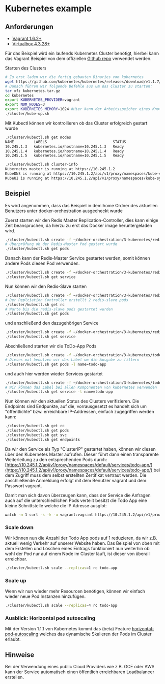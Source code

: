 # Kubernetes example
## Anforderungen
- [Vagrant 1.6.2+](https://www.vagrantup.com/downloads.html)
- [Virtualbox 4.3.28+](https://www.virtualbox.org/wiki/Download_Old_Builds_4_3)

Für das Beispiel wird ein laufends Kubernetes Cluster benötigt, hierbei kann das Vagrant Beispiel von dem offiziellen [Github repo](https://github.com/kubernetes/kubernetes/blob/v1.1.7/docs/getting-started-guides/vagrant.md) verwendet werden.

Starten des Clusters

```Bash
# Zu erst laden wir die fertig gebauten Binaries von kubernetes
wget https://github.com/kubernetes/kubernetes/releases/download/v1.1.7/kubernetes.tar.gz
# Danach führen wir folgende Befehle aus um das Cluster zu starten:
tar xfz kubernetes.tar.gz
cd kubernetes
export KUBERNETES_PROVIDER=vagrant
export NUM_NODES=3
export KUBERNETES_MEMORY=1024 #Hier kann der Arbeitsspeicher eines Knotens angepasst werden
./cluster/kube-up.sh
```

Mit Kubectl können wir kontrollieren ob das Cluster erfolgreich gestart wurde

```Bash
./cluster/kubectl.sh get nodes
NAME         LABELS                              STATUS
10.245.1.3   kubernetes.io/hostname=10.245.1.3   Ready
10.245.1.4   kubernetes.io/hostname=10.245.1.4   Ready
10.245.1.5   kubernetes.io/hostname=10.245.1.5   Ready

./cluster/kubectl.sh cluster-info                                                                                                                                      17:34:13
Kubernetes master is running at https://10.245.1.2
KubeDNS is running at https://10.245.1.2/api/v1/proxy/namespaces/kube-system/services/kube-dns
KubeUI is running at https://10.245.1.2/api/v1/proxy/namespaces/kube-system/services/kube-ui
```

## Beispiel
Es wird angenommen, dass das Beispiel in dem home Ordner des aktuellen Benutzers unter docker-orchestration ausgecheckt wurde

Zuerst starten wir den Redis Master Replication-Controller, dies kann einige Zeit beanspruchen, da hierzu zu erst das Docker image heruntergeladen wird.

```Bash
./cluster/kubectl.sh create -f ~/docker-orchestration/3-kubernetes/redis-master-controller.json
# Überprüfung ob der Redis-Master Pod gestart wurde
./cluster/kubectl.sh get pods
```

Danach kann der Redis-Master Service gestartet werden, somit können andere Pods diesen Pod verwenden.

```Bash
./cluster/kubectl.sh create -f ~/docker-orchestration/3-kubernetes/redis-master-service.json
./cluster/kubectl.sh get service
```

Nun können wir den Redis-Slave starten

```Bash
./cluster/kubectl.sh create -f ~/docker-orchestration/3-kubernetes/redis-slave-controller.json
# Der Replciation Controller erstellt 2 redis-slave pods
./cluster/kubectl.sh get rc
# Warte bis die redis-slave pods gestartet wurden
./cluster/kubectl.sh get pods
```

und anschließend den dazugehörigen Service

```Bash
./cluster/kubectl.sh create -f ~/docker-orchestration/3-kubernetes/redis-slave-service.json
./cluster/kubectl.sh get service
```

Abschließend starten wir die ToDo-App Pods

```Bash
./cluster/kubectl.sh create -f ~/docker-orchestration/3-kubernetes/todo-app-controller.json
# Dieses mal benutzen wir das Label um die Ausgabe zu filtern
./cluster/kubectl.sh get pods -l name=todo-app
```

und auch hier werden wieder Services gestartet

```Bash
./cluster/kubectl.sh create -f ~/docker-orchestration/3-kubernetes/todo-app-service.json
# Wir können das Label bei allen Komponenten von kubernetes verwenden
./cluster/kubectl.sh get service -l name=todo-app
```

Nun können wir den aktuellen Status des Clusters verifizieren. Die Endpoints sind  Endpunkte, auf die, vorrausgesetzt es handelt sich um "öffentlichte" bzw. erreichbare  IP-Addressen, einfach zugegriffen werden kann:

```Bash
./cluster/kubectl.sh get rc
./cluster/kubectl.sh get pods
./cluster/kubectl.sh get svc
./cluster/kubectl.sh get endpoints
```

Da wir den Service als Typ "ClusterIP" gestartet haben, können wir diesen über den Kubernetes Master aufrufen. Dieser führt dann einen transparente Weiterleitung zu den entsprechenden Pods durch: [https://10.245.1.2/api/v1/proxy/namespaces/default/services/todo-app/](https://10.245.1.2/api/v1/proxy/namespaces/default/services/todo-app/) bei dem Zugriff muss dem selbst erstellten Zertifikat vertraut werden. Die anschließende Anmeldung erfolgt mit dem Benutzer vagrant und dem Passwort vagrant.

Damit man sich davon überzeugen kann, dass der Service die Anfragen auch auf die unterschiedlichen Pods verteilt besitzt die Todo App eine kleine Schnittstelle welche die IP Adresse ausgibt:

```Bash
watch -n 1 curl -s -k -u vagrant:vagrant https://10.245.1.2/api/v1/proxy/namespaces/default/services/todo-app/whoami
```

### Scale down
Wir können nun die Anzahl der Todo App pods auf 1 reduzieren, da wir z.B. aktuell wenig Verkehr auf unserer Website haben. Das Beispiel von oben mit dem Erstellen und Löschen eines Eintrags funktioniert nun weiterhin ob wohl der Pod nur auf einem Node im Cluster läuft, ist dieser von überall erreichbar.

```Bash
./cluster/kubectl.sh scale --replicas=1 rc todo-app
```

### Scale up
Wenn wir nun wieder mehr Resourcen benötigen, können wir einfach wieder neue Pod Instanzen hinzufügen.

```Bash
./cluster/kubectl.sh scale --replicas=4 rc todo-app
```

### Ausblick: Horizontal pod autoscaling
Mit der Version 1.1.1 von Kubernetes kommt das (beta) Feature [horizontal-pod-autoscaling](https://github.com/kubernetes/kubernetes/tree/v1.1.1-beta.1/docs/user-guide/horizontal-pod-autoscaling) welches das dynamische Skalieren der Pods im Cluster erlaubt.

## Hinweise
Bei der Verwendung eines public Cloud Providers wie z.B. GCE oder AWS kann der Service automatisch einen öffentlich erreichbaren Loadbalancer erstellen.
